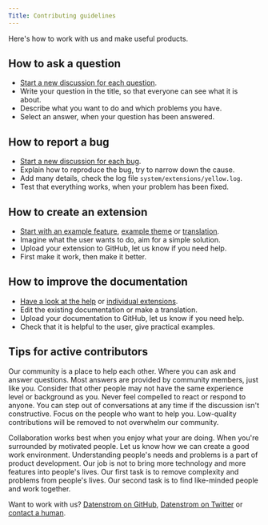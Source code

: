 ```yaml
---
Title: Contributing guidelines
---
```

Here's how to work with us and make useful products.

## How to ask a question

* [Start a new discussion for each question](https://github.com/datenstrom/yellow/discussions).
* Write your question in the title, so that everyone can see what it is about. 
* Describe what you want to do and which problems you have.
* Select an answer, when your question has been answered.

## How to report a bug

* [Start a new discussion for each bug](https://github.com/datenstrom/yellow/discussions).
* Explain how to reproduce the bug, try to narrow down the cause.
* Add many details, check the log file `system/extensions/yellow.log`.
* Test that everything works, when your problem has been fixed.

## How to create an extension

* [Start with an example feature](https://github.com/schulle4u/yellow-extension-helloworld), [example theme](https://github.com/schulle4u/yellow-extension-basic) or [translation](https://github.com/datenstrom/yellow-extensions/blob/master/source/english/english.txt).
* Imagine what the user wants to do, aim for a simple solution.
* Upload your extension to GitHub, let us know if you need help.
* First make it work, then make it better.

## How to improve the documentation

* [Have a look at the help](https://github.com/datenstrom/yellow-extensions/tree/master/source/help) or [individual extensions](https://github.com/datenstrom/yellow-extensions).
* Edit the existing documentation or make a translation.
* Upload your documentation to GitHub, let us know if you need help.
* Check that it is helpful to the user, give practical examples.

## Tips for active contributors

Our community is a place to help each other. Where you can ask and answer questions. Most answers are provided by community members, just like you. Consider that other people may not have the same experience level or background as you. Never feel compelled to react or respond to anyone. You can step out of conversations at any time if the discussion isn't constructive. Focus on the people who want to help you. Low-quality contributions will be removed to not overwhelm our community.

Collaboration works best when you enjoy what your are doing. When you're surrounded by motivated people. Let us know how we can create a good work environment. Understanding people's needs and problems is a part of product development. Our job is not to bring more technology and more features into people's lives. Our first task is to remove complexity and problems from people's lives. Our second task is to find like-minded people and work together.

Want to work with us? [Datenstrom on GitHub](https://github.com/datenstrom), [Datenstrom on Twitter](https://twitter.com/datendeveloper) or [contact a human](https://datenstrom.se/contact/).
